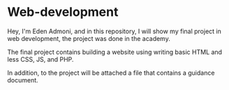 # Web-development
Hey, I'm Eden Admoni, and in this repository, I will show my final project in web development, the project was done in the academy.


The final project contains building a website using writing basic HTML and less CSS, JS, and PHP.


In addition, to the project will be attached a file that contains a guidance document.
